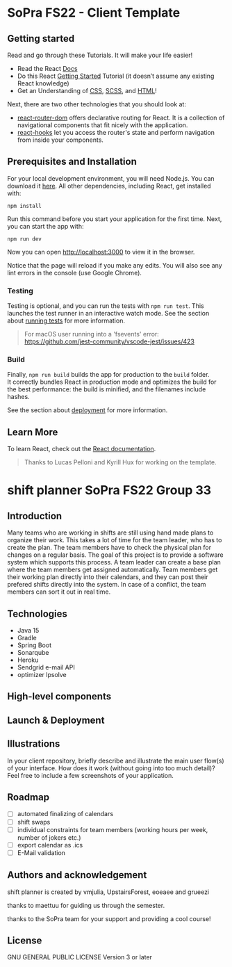 # SoPra FS22 - Client Template

## Getting started

Read and go through these Tutorials. It will make your life easier!

- Read the React [Docs](https://reactjs.org/docs/getting-started.html)
- Do this React [Getting Started](https://reactjs.org/tutorial/tutorial.html) Tutorial (it doesn’t assume any existing React knowledge)
- Get an Understanding of [CSS](https://www.w3schools.com/Css/), [SCSS](https://sass-lang.com/documentation/syntax), and [HTML](https://www.w3schools.com/html/html_intro.asp)!

Next, there are two other technologies that you should look at:

* [react-router-dom](https://reacttraining.com/react-router/web/guides/quick-start) offers declarative routing for React. It is a collection of navigational components that fit nicely with the application. 
* [react-hooks](https://reactrouter.com/web/api/Hooks) let you access the router's state and perform navigation from inside your components.

## Prerequisites and Installation
For your local development environment, you will need Node.js. You can download it [here](https://nodejs.org). All other dependencies, including React, get installed with:

```npm install```

Run this command before you start your application for the first time. Next, you can start the app with:

```npm run dev```

Now you can open [http://localhost:3000](http://localhost:3000) to view it in the browser.

Notice that the page will reload if you make any edits. You will also see any lint errors in the console (use Google Chrome).

### Testing
Testing is optional, and you can run the tests with `npm run test`.
This launches the test runner in an interactive watch mode. See the section about [running tests](https://facebook.github.io/create-react-app/docs/running-tests) for more information.

> For macOS user running into a 'fsevents' error: https://github.com/jest-community/vscode-jest/issues/423

### Build
Finally, `npm run build` builds the app for production to the `build` folder.<br>
It correctly bundles React in production mode and optimizes the build for the best performance: the build is minified, and the filenames include hashes.<br>

See the section about [deployment](https://facebook.github.io/create-react-app/docs/deployment) for more information.

## Learn More

To learn React, check out the [React documentation](https://reactjs.org/).


> Thanks to Lucas Pelloni and Kyrill Hux for working on the template.


# shift planner SoPra FS22 Group 33

## Introduction
Many teams who are working in shifts are still using hand made plans to organize their work. This takes a lot of time for the team leader, who has to create the plan. The team members have to check the physical plan for changes on a regular basis. The goal of this project is to provide a software system which supports this process. A team leader can create a base plan where the team members get assigned automatically. Team members get their working plan directly into their calendars, and they can post their prefered shifts directly into the system. In case of a conflict, the team members can sort it
out in real time.

## Technologies
- Java 15 
- Gradle
- Spring Boot
- Sonarqube 
- Heroku
- Sendgrid e-mail API 
- optimizer lpsolve 
## High-level components


## Launch & Deployment

## Illustrations
In your client repository, briefly describe and illustrate the main user flow(s) of your interface. How does it work (without going into too much detail)? Feel free to
include a few screenshots of your application.

## Roadmap
- [ ] automated finalizing of calendars
- [ ] shift swaps
- [ ] individual constraints for team members (working hours per week, number of jokers etc.) 
- [ ] export calendar as .ics
- [ ] E-Mail validation
## Authors and acknowledgement
shift planner is created by vmjulia, UpstairsForest, eoeaee and grueezi

thanks to maettuu for guiding us through the semester. 

thanks to the SoPra team for your support and providing a cool course! 

## License
GNU GENERAL PUBLIC LICENSE Version 3 or later


